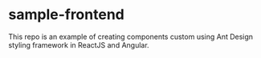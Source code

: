 # sample-frontend
This repo is an example of creating components custom using Ant Design styling framework in ReactJS and Angular.
